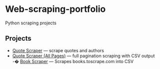 # Web-scraping-portfolio
Python scraping projects

## Projects

-  [Quote Scraper](./quote_scraper) — scrape quotes and authors
-  [Quote Scraper (All Pages)](./quote_scraper_multi) — full pagination scraping with CSV output
-� [Book Scraper](./book_scraper/README.md) — Scrapes books.toscrape.com into CSV
 
